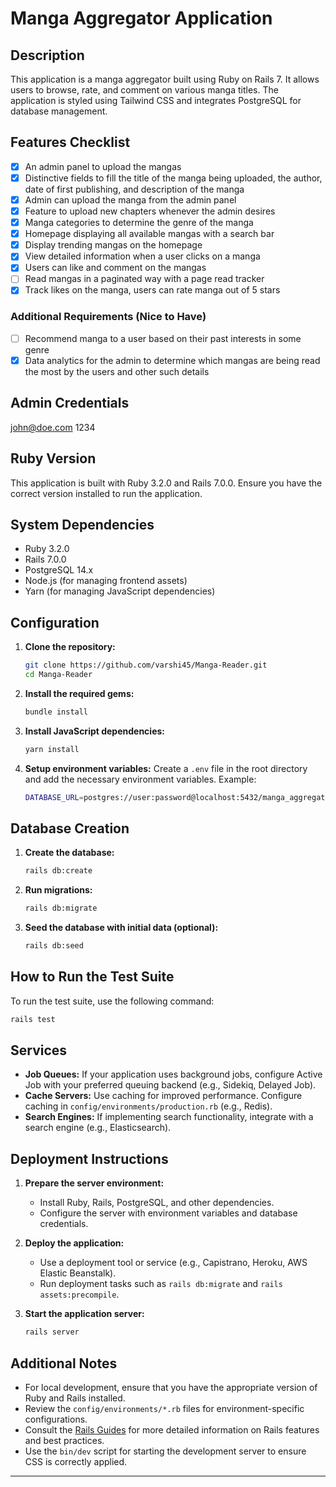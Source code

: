 # Manga Aggregator Application

## Description

This application is a manga aggregator built using Ruby on Rails 7. It allows users to browse, rate, and comment on various manga titles. The application is styled using Tailwind CSS and integrates PostgreSQL for database management.

## Features Checklist

- [x] An admin panel to upload the mangas
- [x] Distinctive fields to fill the title of the manga being uploaded, the author, date of first publishing, and description of the manga
- [x] Admin can upload the manga from the admin panel
- [x] Feature to upload new chapters whenever the admin desires
- [x] Manga categories to determine the genre of the manga
- [x] Homepage displaying all available mangas with a search bar
- [x] Display trending mangas on the homepage
- [x] View detailed information when a user clicks on a manga
- [x] Users can like and comment on the mangas
- [ ] Read mangas in a paginated way with a page read tracker
- [x] Track likes on the manga, users can rate manga out of 5 stars

### Additional Requirements (Nice to Have)

- [ ] Recommend manga to a user based on their past interests in some genre
- [x] Data analytics for the admin to determine which mangas are being read the most by the users and other such details

## Admin Credentials

john@doe.com
1234

## Ruby Version

This application is built with Ruby 3.2.0 and Rails 7.0.0. Ensure you have the correct version installed to run the application.

## System Dependencies

- Ruby 3.2.0
- Rails 7.0.0
- PostgreSQL 14.x
- Node.js (for managing frontend assets)
- Yarn (for managing JavaScript dependencies)

## Configuration

1. **Clone the repository:**

   ```bash
   git clone https://github.com/varshi45/Manga-Reader.git
   cd Manga-Reader
   ```

2. **Install the required gems:**

   ```bash
   bundle install
   ```

3. **Install JavaScript dependencies:**

   ```bash
   yarn install
   ```

4. **Setup environment variables:**
   Create a `.env` file in the root directory and add the necessary environment variables. Example:
   ```bash
   DATABASE_URL=postgres://user:password@localhost:5432/manga_aggregator_development
   ```

## Database Creation

1. **Create the database:**

   ```bash
   rails db:create
   ```

2. **Run migrations:**

   ```bash
   rails db:migrate
   ```

3. **Seed the database with initial data (optional):**
   ```bash
   rails db:seed
   ```

## How to Run the Test Suite

To run the test suite, use the following command:

```bash
rails test
```

## Services

- **Job Queues:** If your application uses background jobs, configure Active Job with your preferred queuing backend (e.g., Sidekiq, Delayed Job).
- **Cache Servers:** Use caching for improved performance. Configure caching in `config/environments/production.rb` (e.g., Redis).
- **Search Engines:** If implementing search functionality, integrate with a search engine (e.g., Elasticsearch).

## Deployment Instructions

1. **Prepare the server environment:**

   - Install Ruby, Rails, PostgreSQL, and other dependencies.
   - Configure the server with environment variables and database credentials.

2. **Deploy the application:**

   - Use a deployment tool or service (e.g., Capistrano, Heroku, AWS Elastic Beanstalk).
   - Run deployment tasks such as `rails db:migrate` and `rails assets:precompile`.

3. **Start the application server:**

   ```bash
   rails server
   ```

## Additional Notes

- For local development, ensure that you have the appropriate version of Ruby and Rails installed.
- Review the `config/environments/*.rb` files for environment-specific configurations.
- Consult the [Rails Guides](https://guides.rubyonrails.org/) for more detailed information on Rails features and best practices.
- Use the `bin/dev` script for starting the development server to ensure CSS is correctly applied.

---

